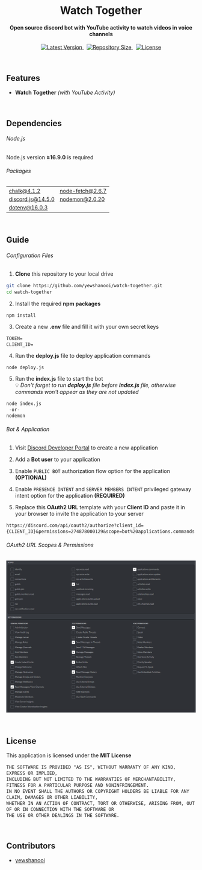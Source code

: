 <p align="center">
    <h1 align="center">Watch Together</h1>
    <h4 align="center">Open source discord bot with YouTube activity to watch videos in voice channels</h4>
</p>

<p align="center">
    <a href="https://github.com/yewshanooi/watch-together/releases/">
        <img alt="Latest Version" src="https://img.shields.io/github/v/release/yewshanooi/watch-together?include_prereleases&style=flat-square">
    </a>
  &nbsp;
    <a href="https://github.com/yewshanooi/watch-together/">
        <img alt="Repository Size" src="https://img.shields.io/github/repo-size/yewshanooi/watch-together?style=flat-square">
    </a>
  &nbsp;
    <a href="https://github.com/yewshanooi/watch-together/blob/main/LICENSE">
        <img alt="License" src="https://img.shields.io/github/license/yewshanooi/watch-together?style=flat-square">
    </a>
</p>
<br/>

## Features
- **Watch Together** *(with YouTube Activity)*
<br/>

## Dependencies
###### Node.js
Node.js version **≥16.9.0** is required

###### Packages
<table>
  <tr>
    <td><a href="https://www.npmjs.com/package/chalk">chalk@4.1.2</a></td>
    <td><a href="https://www.npmjs.com/package/node-fetch">node-fetch@2.6.7</a></td>
  </tr>
  <tr>
    <td><a href="https://www.npmjs.com/package/discord.js">discord.js@14.5.0</a></td>
    <td><a href="https://www.npmjs.com/package/nodemon">nodemon@2.0.20</a></td>
  </tr>
  <tr>
    <td><a href="https://www.npmjs.com/package/dotenv">dotenv@16.0.3</a></td>
  </tr>
</table>
<br/>

## Guide
###### Configuration Files
1. **Clone** this repository to your local drive
```sh
git clone https://github.com/yewshanooi/watch-together.git
cd watch-together
```
2. Install the required **npm packages**
```
npm install
```
3. Create a new **.env** file and fill it with your own secret keys
```
TOKEN=
CLIENT_ID=
```
4. Run the **deploy.js** file to deploy application commands
```
node deploy.js
```
5. Run the **index.js** file to start the bot<br/>
💡 *Don't forget to run **deploy.js** file before **index.js** file, otherwise commands won't appear as they are not updated*
```
node index.js
 -or-
nodemon
```

###### Bot & Application
1. Visit [Discord Developer Portal](https://discord.com/developers/applications) to create a new application

2. Add a **Bot user** to your application

3. Enable `PUBLIC BOT` authorization flow option for the application **(OPTIONAL)**

4. Enable `PRESENCE INTENT` and `SERVER MEMBERS INTENT` privileged gateway intent option for the application **(REQUIRED)**

5. Replace this **OAuth2 URL** template with your **Client ID** and paste it in your browser to invite the application to your server
```url
https://discord.com/api/oauth2/authorize?client_id={CLIENT_ID}&permissions=274878000129&scope=bot%20applications.commands
```

###### OAuth2 URL Scopes & Permissions
<p align="left">
    <img src=".github/generate_oauth2_url.png"/>
</p>
<br/>

## License
This application is licensed under the **MIT License**
```
THE SOFTWARE IS PROVIDED "AS IS", WITHOUT WARRANTY OF ANY KIND, EXPRESS OR IMPLIED, 
INCLUDING BUT NOT LIMITED TO THE WARRANTIES OF MERCHANTABILITY, FITNESS FOR A PARTICULAR PURPOSE AND NONINFRINGEMENT. 
IN NO EVENT SHALL THE AUTHORS OR COPYRIGHT HOLDERS BE LIABLE FOR ANY CLAIM, DAMAGES OR OTHER LIABILITY, 
WHETHER IN AN ACTION OF CONTRACT, TORT OR OTHERWISE, ARISING FROM, OUT OF OR IN CONNECTION WITH THE SOFTWARE OR 
THE USE OR OTHER DEALINGS IN THE SOFTWARE.
```
<br/>

## Contributors
- [yewshanooi](https://github.com/yewshanooi)
